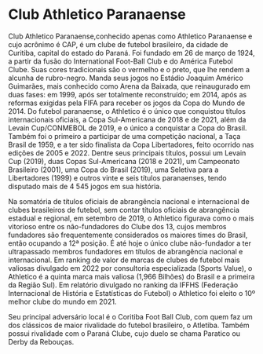 # Club Athletico Paranaense 
Club Athletico Paranaense,conhecido apenas como Athletico Paranaense e cujo acrônimo é CAP, é um clube de futebol brasileiro, da cidade de Curitiba, capital do estado do Paraná. Foi fundado em 26 de março de 1924, a partir da fusão do International Foot-Ball Club e do América Futebol Clube.
Suas cores tradicionais são o vermelho e o preto, que lhe rendem a alcunha de rubro-negro. Manda seus jogos no Estádio Joaquim Américo Guimarães, mais conhecido como Arena da Baixada, que reinaugurado em duas fases: em 1999, após ser totalmente reconstruído; em 2014, após as reformas exigidas pela FIFA para receber os jogos da Copa do Mundo de 2014.
Do futebol paranaense, o Athletico é o único que conquistou títulos internacionais oficiais, a Copa Sul-Americana de 2018 e de 2021, além da Levain Cup/CONMEBOL de 2019, e o único a conquistar a Copa do Brasil. Também foi o primeiro a participar de uma competição nacional, a Taça Brasil de 1959, e a ter sido finalista da Copa Libertadores, feito ocorrido nas edições de 2005 e 2022.
Dentre seus principais títulos, possui um Levain Cup (2019), duas Copas Sul-Americana (2018 e 2021), um Campeonato Brasileiro (2001), uma Copa do Brasil (2019), uma Seletiva para a Libertadores (1999) e outros vinte e seis títulos paranaenses, tendo disputado mais de 4 545 jogos em sua história.

Na somatória de títulos oficiais de abrangência nacional e internacional de clubes brasileiros de futebol, sem contar títulos oficiais de abrangência estadual e regional, em setembro de 2019, o Athletico figurava como o mais vitorioso entre os não-fundadores do Clube dos 13, cujos membros fundadores são frequentemente considerados os maiores times do Brasil, então ocupando a 12ª posição. É até hoje o único clube não-fundador a ter ultrapassado membros fundadores em títulos de abrangência nacional e internacional. Em ranking de valor de marcas de clubes de futebol mais valiosas divulgado em 2022 por consultoria especializada (Sports Value), o Athletico é a quinta marca mais valiosa (1,966 Bilhões) do Brasil e a primeira da Região Sul).
Em relatório divulgado no ranking da IFFHS (Federação Internacional de História e Estatísticas do Futebol) o Athletico foi eleito o 10º melhor clube do mundo em 2021.

Seu principal adversário local é o Coritiba Foot Ball Club, com quem faz um dos clássicos de maior rivalidade do futebol brasileiro, o Atletiba. Também possui rivalidade com o Paraná Clube, cujo duelo se chama Paratico ou Derby da Rebouças.


